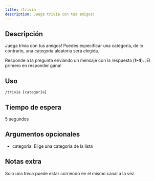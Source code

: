 ```yaml
---
title: /trivia
description: Juega trivia con tus amigos!
---
```


## Descripción
Juega trivia con tus amigos! Puedes especificar una categoría, de lo contrario, una categoría aleatoria será elegida.

Responde a la pregunta enviando un mensaje con la respuesta (**1-4**). ¡El primero en responder gana!

## Uso

`/trivia [categoría]`

## Tiempo de espera

5 segundos

## Argumentos opcionales

- categoría: Elige una categoría de la lista

## Notas extra

Solo una trivia puede estar corriendo en el mismo canal a la vez.